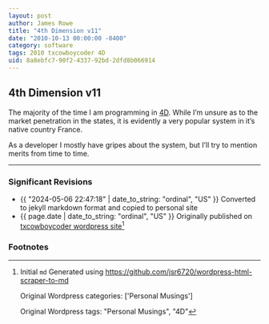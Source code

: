 ```yaml
---
layout: post
author: James Rowe
title: "4th Dimension v11"
date: "2010-10-13 00:00:00 -0400"
category: software
tags: 2010 txcowboycoder 4D
uid: 8a8ebfc7-90f2-4337-92bd-2dfd8b066914
---
```


## 4th Dimension v11

The majority of the time I am programming in [4D](https://www.4d.com). While I’m unsure as to the market penetration in the states, it is evidently a very popular system in it’s native country France.

As a developer I mostly have gripes about the system, but I’ll try to mention merits from time to time.

---

### Significant Revisions

- {{ "2024-05-06 22:47:18" | date_to_string: "ordinal", "US" }} Converted to jekyll markdown format and copied to personal site
- {{ page.date | date_to_string: "ordinal", "US" }} Originally published on [txcowboycoder wordpress site](https://txcowboycoder.wordpress.com/2010/10/13/4d/)[^draft]

### Footnotes

[^draft]: Initial `md` Generated using <https://github.com/jsr6720/wordpress-html-scraper-to-md>

    Original Wordpress categories: ['Personal Musings']

    Original Wordpress tags: "Personal Musings", "4D"